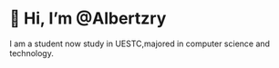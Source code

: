 # 👋 Hi, I’m @Albertzry
I am a student now study in UESTC,majored in computer science and technology.


<!---
Albertzry/Albertzry is a ✨ special ✨ repository because its `README.md` (this file) appears on your GitHub profile.
You can click the Preview link to take a look at your changes.
--->

